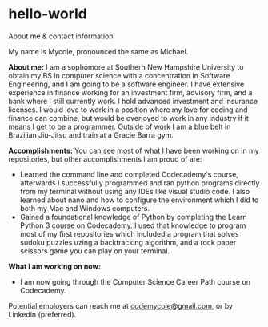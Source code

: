 # hello-world
About me & contact information

My name is Mycole, pronounced the same as Michael. 

**About me:**
I am a sophomore at Southern New Hampshire University to obtain my BS in computer science with a concentration in Software Engineering, and I am going to be a software engineer. I have extensive experience in finance working for an investment firm, advisory firm, and a bank where I still currently work. I hold advanced investment and insurance licenses. I would love to work in a position where my love for coding and finance can combine, but would be overjoyed to work in any industry if it means I get to be a programmer. Outside of work I am a blue belt in Brazilian Jiu-Jitsu and train at a Gracie Barra gym. 

**Accomplishments:**
You can see most of what I have been working on in my repositories, but other accomplishments I am proud of are:

* Learned the command line and completed Codecademy's course, afterwards I successfully programmed and ran python programs directly from my terminal without using any IDEs like visual studio code. I also learned about nano and how to configure the environment which I did to both my Mac and Windows computers. 
* Gained a foundational knowledge of Python by completing the Learn Python 3 course on Codecademy. I used that knowledge to program most of my first repositories which included a program that solves sudoku puzzles uzing a backtracking algorithm, and a rock paper scissors game you can play on your terminal. 

**What I am working on now:**
  - I am now going through the Computer Science Career Path course on Codecademy.

Potential employers can reach me at codemycole@gmail.com, or by Linkedin (preferred). 
